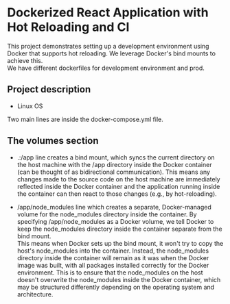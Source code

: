 # Dockerized React Application with Hot Reloading and CI

This project demonstrates setting up a development environment using Docker that supports hot reloading. We leverage Docker's bind mounts to achieve this.  
We have different dockerfiles for development environment and prod.

## Project description

- Linux OS

Two main lines are inside the docker-compose.yml file.
## The volumes section
- .:/app line creates a bind mount, which syncs the current directory on the host machine with the /app directory inside the Docker container (can be thought of as bidirectional communication).
This means any changes made to the source code on the host machine are immediately reflected inside the Docker container and the application running inside the container can then react to those changes (e.g., by hot-reloading).

- /app/node_modules line which creates a separate, Docker-managed volume for the node_modules directory inside the container.
By specifying /app/node_modules as a Docker volume, we tell Docker to keep the node_modules directory inside the container separate from the bind mount.  
This means when Docker sets up the bind mount, it won't try to copy the host's node_modules into the container. Instead, the node_modules directory inside the container will remain as it was when the Docker image was built, with all packages installed correctly for the Docker environment.
This is to ensure that the node_modules on the host doesn't overwrite the node_modules inside the Docker container, which may be structured differently depending on the operating system and architecture.
